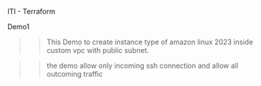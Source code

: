 ITI - Terraform

Demo1

>> This Demo to create instance type of amazon linux 2023 inside custom vpc
>> with public subnet.

>> the demo allow only incoming ssh connection and allow all outcoming traffic